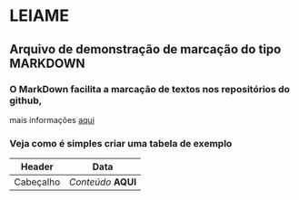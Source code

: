 # LEIAME

## Arquivo de demonstração de marcação do tipo **MARKDOWN**

### O MarkDown facilita a marcação de textos nos repositórios do github,
mais informações [aqui](https://docs.microsoft.com/pt-br/contribute/how-to-write-use-markdown)

### Veja como é simples criar uma tabela de exemplo

Header | Data
-- | --
Cabeçalho | _Conteúdo_ **AQUI**
